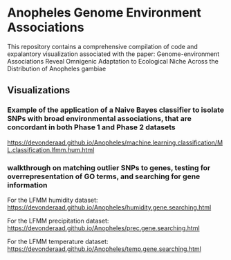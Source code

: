 Anopheles Genome Environment Associations 
==================================================================================

This repository contains a comprehensive compilation of code and expalantory visualization associated with the paper: Genome-environment Associations Reveal Omnigenic Adaptation to Ecological Niche Across the Distribution of Anopheles gambiae

Visualizations
------------

### Example of the application of a Naive Bayes classifier to isolate SNPs with broad environmental associations, that are concordant in both Phase 1 and Phase 2 datasets

<https://devonderaad.github.io/Anopheles/machine.learning.classification/ML.classification.lfmm.hum.html>

### walkthrough on matching outlier SNPs to genes, testing for overrepresentation of GO terms, and searching for gene information

For the LFMM humidity dataset: <https://devonderaad.github.io/Anopheles/humidity.gene.searching.html>

For the LFMM precipitation dataset: <https://devonderaad.github.io/Anopheles/prec.gene.searching.html>

For the LFMM temperature dataset: <https://devonderaad.github.io/Anopheles/temp.gene.searching.html>


